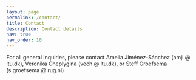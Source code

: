 ```yaml
---
layout: page
permalink: /contact/
title: Contact
description: Contact details
nav: true
nav_order: 10
---
```


For all general inquiries, please contact Amelia Jiménez-Sánchez (amji @ itu.dk), Veronika Cheplygina (vech @ itu.dk), or Steff Groefsema (s.groefsema @ rug.nl) 
